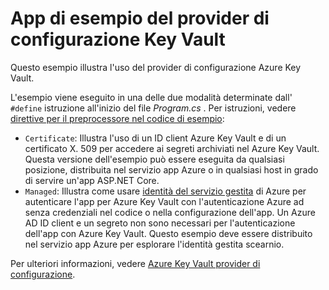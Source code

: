 # <a name="key-vault-configuration-provider-sample-app"></a>App di esempio del provider di configurazione Key Vault

Questo esempio illustra l'uso del provider di configurazione Azure Key Vault.

L'esempio viene eseguito in una delle due modalità determinate dall' `#define` istruzione all'inizio del file *Program.cs* . Per istruzioni, vedere [direttive per il preprocessore nel codice di esempio](https://docs.microsoft.com/aspnet/core#preprocessor-directives-in-sample-code):

* `Certificate`: Illustra l'uso di un ID client Azure Key Vault e di un certificato X. 509 per accedere ai segreti archiviati nel Azure Key Vault. Questa versione dell'esempio può essere eseguita da qualsiasi posizione, distribuita nel servizio app Azure o in qualsiasi host in grado di servire un'app ASP.NET Core.
* `Managed`: Illustra come usare [identità del servizio gestita](https://docs.microsoft.com/azure/active-directory/managed-identities-azure-resources/overview) di Azure per autenticare l'app per Azure Key Vault con l'autenticazione Azure ad senza credenziali nel codice o nella configurazione dell'app. Un Azure AD ID client e un segreto non sono necessari per l'autenticazione dell'app con Azure Key Vault. Questo esempio deve essere distribuito nel servizio app Azure per esplorare l'identità gestita scearnio.

Per ulteriori informazioni, vedere [Azure Key Vault provider di configurazione](https://docs.microsoft.com/aspnet/core/security/key-vault-configuration).
